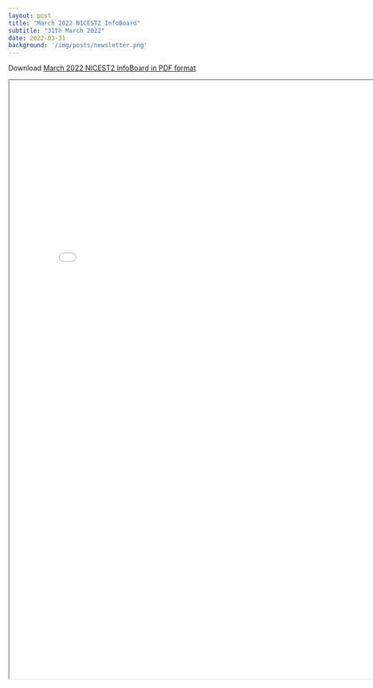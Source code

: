 ```yaml
---
layout: post
title: "March 2022 NICEST2 InfoBoard"
subtitle: "31th March 2022"
date: 2022-03-31
background: '/img/posts/newsletter.png'
---
```


Download [March 2022 NICEST2 InfoBoard in PDF format](/nicest2/img/posts/2022-03-NICEST2InfoBoard.pdf)


<iframe src="/nicest2/March2022/NICEST2InfoBoard.html" height="1200" width="800" title="NICEST2 InfoBoard"></iframe>
